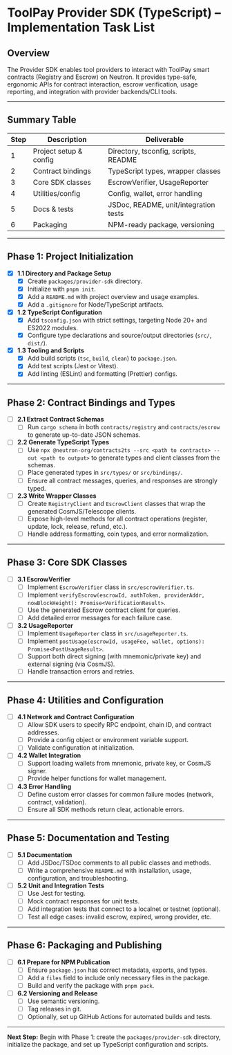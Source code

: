 # ToolPay Provider SDK (TypeScript) – Implementation Task List

## Overview
The Provider SDK enables tool providers to interact with ToolPay smart contracts (Registry and Escrow) on Neutron. It provides type-safe, ergonomic APIs for contract interaction, escrow verification, usage reporting, and integration with provider backends/CLI tools.

---

## Summary Table

| Step | Description | Deliverable |
|------|-------------|-------------|
| 1    | Project setup & config | Directory, tsconfig, scripts, README |
| 2    | Contract bindings      | TypeScript types, wrapper classes    |
| 3    | Core SDK classes       | EscrowVerifier, UsageReporter        |
| 4    | Utilities/config       | Config, wallet, error handling       |
| 5    | Docs & tests           | JSDoc, README, unit/integration tests|
| 6    | Packaging              | NPM-ready package, versioning        |

---

## Phase 1: Project Initialization

- [x] **1.1 Directory and Package Setup**
  - [x] Create `packages/provider-sdk` directory.
  - [x] Initialize with `pnpm init`.
  - [x] Add a `README.md` with project overview and usage examples.
  - [x] Add a `.gitignore` for Node/TypeScript artifacts.
- [x] **1.2 TypeScript Configuration**
  - [x] Add `tsconfig.json` with strict settings, targeting Node 20+ and ES2022 modules.
  - [x] Configure type declarations and source/output directories (`src/`, `dist/`).
- [x] **1.3 Tooling and Scripts**
  - [x] Add build scripts (`tsc`, `build`, `clean`) to `package.json`.
  - [x] Add test scripts (Jest or Vitest).
  - [x] Add linting (ESLint) and formatting (Prettier) configs.

---

## Phase 2: Contract Bindings and Types

- [ ] **2.1 Extract Contract Schemas**
  - [ ] Run `cargo schema` in both `contracts/registry` and `contracts/escrow` to generate up-to-date JSON schemas.
- [ ] **2.2 Generate TypeScript Types**
  - [ ] Use `npx @neutron-org/contracts2ts --src <path to contracts> --out <path to output>` to generate types and client classes from the schemas.
  - [ ] Place generated types in `src/types/` or `src/bindings/`.
  - [ ] Ensure all contract messages, queries, and responses are strongly typed.
- [ ] **2.3 Write Wrapper Classes**
  - [ ] Create `RegistryClient` and `EscrowClient` classes that wrap the generated CosmJS/Telescope clients.
  - [ ] Expose high-level methods for all contract operations (register, update, lock, release, refund, etc.).
  - [ ] Handle address formatting, coin types, and error normalization.

---

## Phase 3: Core SDK Classes

- [ ] **3.1 EscrowVerifier**
  - [ ] Implement `EscrowVerifier` class in `src/escrowVerifier.ts`.
  - [ ] Implement `verifyEscrow(escrowId, authToken, providerAddr, nowBlockHeight): Promise<VerificationResult>`.
  - [ ] Use the generated Escrow contract client for queries.
  - [ ] Add detailed error messages for each failure case.
- [ ] **3.2 UsageReporter**
  - [ ] Implement `UsageReporter` class in `src/usageReporter.ts`.
  - [ ] Implement `postUsage(escrowId, usageFee, wallet, options): Promise<PostUsageResult>`.
  - [ ] Support both direct signing (with mnemonic/private key) and external signing (via CosmJS).
  - [ ] Handle transaction errors and retries.

---

## Phase 4: Utilities and Configuration

- [ ] **4.1 Network and Contract Configuration**
  - [ ] Allow SDK users to specify RPC endpoint, chain ID, and contract addresses.
  - [ ] Provide a config object or environment variable support.
  - [ ] Validate configuration at initialization.
- [ ] **4.2 Wallet Integration**
  - [ ] Support loading wallets from mnemonic, private key, or CosmJS signer.
  - [ ] Provide helper functions for wallet management.
- [ ] **4.3 Error Handling**
  - [ ] Define custom error classes for common failure modes (network, contract, validation).
  - [ ] Ensure all SDK methods return clear, actionable errors.

---

## Phase 5: Documentation and Testing

- [ ] **5.1 Documentation**
  - [ ] Add JSDoc/TSDoc comments to all public classes and methods.
  - [ ] Write a comprehensive `README.md` with installation, usage, configuration, and troubleshooting.
- [ ] **5.2 Unit and Integration Tests**
  - [ ] Use Jest for testing.
  - [ ] Mock contract responses for unit tests.
  - [ ] Add integration tests that connect to a localnet or testnet (optional).
  - [ ] Test all edge cases: invalid escrow, expired, wrong provider, etc.

---

## Phase 6: Packaging and Publishing

- [ ] **6.1 Prepare for NPM Publication**
  - [ ] Ensure `package.json` has correct metadata, exports, and types.
  - [ ] Add a `files` field to include only necessary files in the package.
  - [ ] Build and verify the package with `pnpm pack`.
- [ ] **6.2 Versioning and Release**
  - [ ] Use semantic versioning.
  - [ ] Tag releases in git.
  - [ ] Optionally, set up GitHub Actions for automated builds and tests.

---

**Next Step:**
Begin with Phase 1: create the `packages/provider-sdk` directory, initialize the package, and set up TypeScript configuration and scripts.
